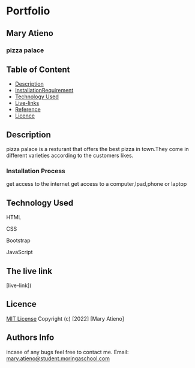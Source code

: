 # Portfolio

## Mary Atieno

### pizza palace

## Table of Content

+ [Description](#description)
+ [InstallationRequirement](#installationrequirements)
+ [Technology Used](#technology-used)
+ [Live-links](#Livelinks)
+ [Reference](#reference)
+ [Licence](#licence)

## Description

pizza palace is a resturant that offers the best pizza in town.They come in different varieties according to the customers likes.

### Installation Process

get access to the internet
get access to a computer,Ipad,phone or laptop

## Technology Used

HTML

CSS

Bootstrap

JavaScript

## The live link

[live-link](

## Licence

[MIT License](./LICENSE)
Copyright (c) [2022] [Mary Atieno]

## Authors Info

incase of any bugs feel free to contact me.
Email: mary.atieno@student.moringaschool.com
